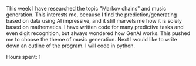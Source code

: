 This week I have researched the topic "Markov chains" and music generation. This interests me, because I find the prediction/generating based on data using AI impressive, and it still marvels me how it is solely based on mathematics. I have written code for many predictive tasks and even digit recognition, but always wondered how GenAI works. This pushed me to choose the theme of music generation. Next I would like to write down an outline of the program. I will code in python.

Hours spent: 1
